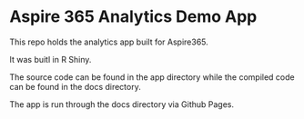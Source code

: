 # Aspire 365 Analytics Demo App

This repo holds the analytics app built for Aspire365. 

It was buitl in R Shiny.

The source code can be found in the app directory while the compiled code can be found in the docs directory.

The app is run through the docs directory via Github Pages.
